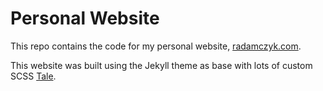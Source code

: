 # Personal Website

This repo contains the code for my personal website, [radamczyk.com](https://radamczyk.com).

This website was built using the Jekyll theme as base with lots of custom SCSS [Tale](https://github.com/chesterhow/tale).
